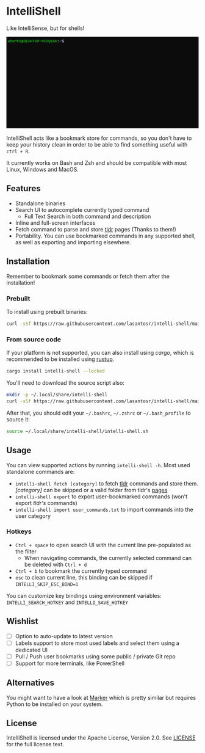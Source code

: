 # IntelliShell

Like IntelliSense, but for shells!

![intelli-shell demo](assets/intellishell.gif)

IntelliShell acts like a bookmark store for commands, so you don't have to keep your history clean in order to be able 
to find something useful with `ctrl + R`.

It currently works on Bash and Zsh and should be compatible with most Linux, Windows and MacOS.

## Features

- Standalone binaries
- Search UI to autocomplete currently typed command
  - Full Text Search in both command and description 
- Inline and full-screen interfaces
- Fetch command to parse and store [tldr](https://github.com/tldr-pages/tldr) pages (Thanks to them!)
- Portability. You can use bookmarked commands in any supported shell, as well as exporting and importing elsewhere.

## Installation

Remember to bookmark some commands or fetch them after the installation!

### Prebuilt

To install using prebuilt binaries:

```sh
curl -sSf https://raw.githubusercontent.com/lasantosr/intelli-shell/main/install.sh | $SHELL
```

### From source code

If your platform is not supported, you can also install using _cargo_, which is recommended to be installed using [rustup](https://www.rust-lang.org/tools/install).
```sh
cargo install intelli-shell --locked
```

You'll need to download the source script also:
```sh
mkdir -p ~/.local/share/intelli-shell
curl -sSf https://raw.githubusercontent.com/lasantosr/intelli-shell/main/intelli-shell.sh > ~/.local/share/intelli-shell/intelli-shell.sh
```

After that, you should edit your `~/.bashrc`, `~/.zshrc` or `~/.bash_profile` to source it:
```sh
source ~/.local/share/intelli-shell/intelli-shell.sh
```

## Usage

You can view supported actions by running `intelli-shell -h`. Most used standalone commands are:

- `intelli-shell fetch [category]` to fetch [tldr](https://github.com/tldr-pages/tldr) commands and store them. 
   _[category]_ can be skipped or a valid folder from tldr's [pages](https://github.com/tldr-pages/tldr/tree/main/pages)
- `intelli-shell export` to export user-bookmarked commands (won't export _tldr's_ commands)
- `intelli-shell import user_commands.txt` to import commands into the user category

### Hotkeys

- `Ctrl + space` to open search UI with the current line pre-populated as the filter
  - When navigating commands, the currently selected command can be deleted with `Ctrl + d`
- `Ctrl + b` to bookmark the currently typed command
- `esc` to clean current line, this binding can be skipped if `INTELLI_SKIP_ESC_BIND=1`

You can customize key bindings using environment variables: `INTELLI_SEARCH_HOTKEY` and `INTELLI_SAVE_HOTKEY`

## Wishlist

- [ ] Option to auto-update to latest version
- [ ] Labels support to store most used labels and select them using a dedicated UI
- [ ] Pull / Push user bookmarks using some public / private Git repo
- [ ] Support for more terminals, like PowerShell

## Alternatives

You might want to have a look at [Marker](https://github.com/pindexis/marker) which is pretty similar but requires Python 
to be installed on your system.

## License

IntelliShell is licensed under the Apache License, Version 2.0. See [LICENSE](LICENSE) for the full license text.